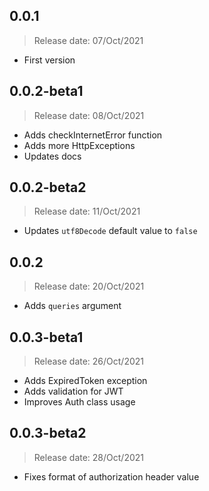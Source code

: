 ## 0.0.1
> Release date: 07/Oct/2021
- First version

## 0.0.2-beta1
> Release date: 08/Oct/2021
- Adds checkInternetError function
- Adds more HttpExceptions
- Updates docs

## 0.0.2-beta2
> Release date: 11/Oct/2021
- Updates `utf8Decode` default value to `false`

## 0.0.2
> Release date: 20/Oct/2021
- Adds `queries` argument

## 0.0.3-beta1
> Release date: 26/Oct/2021
- Adds ExpiredToken exception
- Adds validation for JWT
- Improves Auth class usage

## 0.0.3-beta2
> Release date: 28/Oct/2021
- Fixes format of authorization header value
